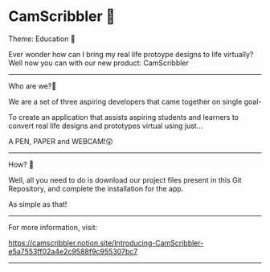 # CamScribbler 🚀
 
Theme: Education 🏫

Ever wonder how can I bring my real life protoype designs to life virtually? Well now you can with our new product: CamScribbler

---------------------------------------------------------------------------------------------------------------------------------------------------------

Who are we?🤗

We are a set of three aspiring developers that came together on single goal- 

To create an application that assists aspiring students and learners to convert real life designs and prototypes virtual using just...

A PEN, PAPER and WEBCAM!😲

---------------------------------------------------------------------------------------------------------------------------------------------------------

How? 🤔

Well, all you need to do is download our project files present in this Git Repository, and complete the installation for the app. 

As simple as that!

---------------------------------------------------------------------------------------------------------------------------------------------------------


For more information, visit:

https://camscribbler.notion.site/Introducing-CamScribbler-e5a7553ff02a4e2c9588f9c955307bc7

---------------------------------------------------------------------------------------------------------------------------------------------------------

